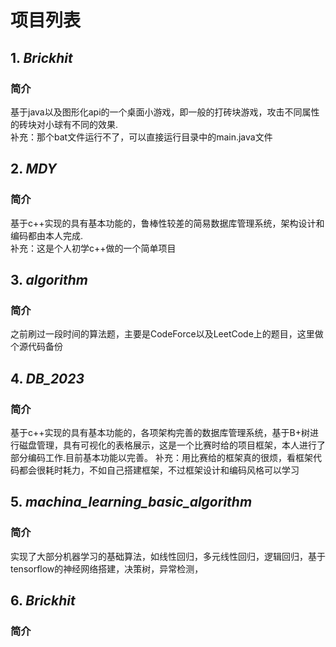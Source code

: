 # 项目列表
## 1. ***Brickhit***
### 简介
  基于java以及图形化api的一个桌面小游戏，即一般的打砖块游戏，攻击不同属性的砖块对小球有不同的效果.  
  补充：那个bat文件运行不了，可以直接运行目录中的main.java文件

## 2. ***MDY***
### 简介
  基于c++实现的具有基本功能的，鲁棒性较差的简易数据库管理系统，架构设计和编码都由本人完成.  
  补充：这是个人初学c++做的一个简单项目

## 3. ***algorithm***
### 简介
  之前刷过一段时间的算法题，主要是CodeForce以及LeetCode上的题目，这里做个源代码备份

## 4. ***DB_2023***
### 简介
  基于c++实现的具有基本功能的，各项架构完善的数据库管理系统，基于B+树进行磁盘管理，具有可视化的表格展示，这是一个比赛时给的项目框架，本人进行了部分编码工作.目前基本功能以完善。
  补充：用比赛给的框架真的很烦，看框架代码都会很耗时耗力，不如自己搭建框架，不过框架设计和编码风格可以学习

## 5. ***machina_learning_basic_algorithm***
### 简介
  实现了大部分机器学习的基础算法，如线性回归，多元线性回归，逻辑回归，基于tensorflow的神经网络搭建，决策树，异常检测，
## 6. ***Brickhit***
### 简介
